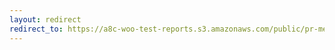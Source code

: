 ```yaml
---
layout: redirect
redirect_to: https://a8c-woo-test-reports.s3.amazonaws.com/public/pr-merge/43461/api/index.html
---
```

